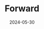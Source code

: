 ---  
layout: startup_page  
title: "Forward"  
id: "goforward.com"  
permalink: "/forwardgoforward.com05302024/"  
website: "http://goforward.com"  
funding_round: "Seed"  
funding_amount: "$16M"  
investors: "Commerce Ventures, Elefund, Fiserv"  
about: "Forward provides payment processing services specifically designed for SaaS companies. Their platform integrates directly into existing software, reducing transaction fees and improving profitability for their clients. This enables SaaS businesses to offer payment functionality without the high costs and complexities often associated with traditional payment providers."  
markets: "Fintech, SaaS, Artificial Intelligence (AI), Health Care, Health Diagnostics, Personal Health, Subscription Service"  
hq: "San Francisco, California, United States"  
founded_year: "2015"  
linkedin: "https://www.linkedin.com/company/forwardinc"  
twitter: "https://twitter.com/goforward"  
instagram: ""  
facebook: "https://www.facebook.com/forward"  
crunchbase: "https://www.crunchbase.com/organization/goforward"  
pitchbook: "https://pitchbook.com/profiles/company/160218-82"  

date_display: "30-May-2024"  
date: "2024-05-30"

# SEO Optimization  
meta_title: "Forward - Seed Funding ($16M)"  
meta_description: "Forward, Forward provides payment processing services specifically designed for SaaS companies. Their platform integrates directly into existing software, redu..."  
meta_keywords: "Forward, Fintech, SaaS, Artificial Intelligence (AI), Health Care, Health Diagnostics, Personal Health, Subscription Service, Seed funding"  
canonical_url: "https://startup.projectstartups.com/forwardgoforward.com05302024/"  
---